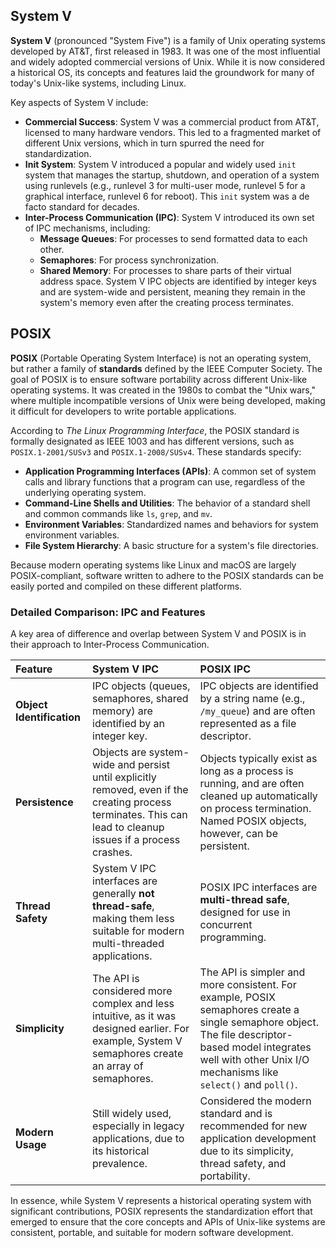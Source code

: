 ## System V

**System V** (pronounced "System Five") is a family of Unix operating systems developed by AT&T, first released in 1983. It was one of the most influential and widely adopted commercial versions of Unix. While it is now considered a historical OS, its concepts and features laid the groundwork for many of today's Unix-like systems, including Linux.

Key aspects of System V include:

* **Commercial Success**: System V was a commercial product from AT&T, licensed to many hardware vendors. This led to a fragmented market of different Unix versions, which in turn spurred the need for standardization.
* **Init System**: System V introduced a popular and widely used `init` system that manages the startup, shutdown, and operation of a system using runlevels (e.g., runlevel 3 for multi-user mode, runlevel 5 for a graphical interface, runlevel 6 for reboot). This `init` system was a de facto standard for decades.
* **Inter-Process Communication (IPC)**: System V introduced its own set of IPC mechanisms, including:
    * **Message Queues**: For processes to send formatted data to each other.
    * **Semaphores**: For process synchronization.
    * **Shared Memory**: For processes to share parts of their virtual address space.
    System V IPC objects are identified by integer keys and are system-wide and persistent, meaning they remain in the system's memory even after the creating process terminates.

## POSIX

**POSIX** (Portable Operating System Interface) is not an operating system, but rather a family of **standards** defined by the IEEE Computer Society. The goal of POSIX is to ensure software portability across different Unix-like operating systems. It was created in the 1980s to combat the "Unix wars," where multiple incompatible versions of Unix were being developed, making it difficult for developers to write portable applications.

According to *The Linux Programming Interface*, the POSIX standard is formally designated as IEEE 1003 and has different versions, such as `POSIX.1-2001/SUSv3` and `POSIX.1-2008/SUSv4`. These standards specify:

* **Application Programming Interfaces (APIs)**: A common set of system calls and library functions that a program can use, regardless of the underlying operating system.
* **Command-Line Shells and Utilities**: The behavior of a standard shell and common commands like `ls`, `grep`, and `mv`.
* **Environment Variables**: Standardized names and behaviors for system environment variables.
* **File System Hierarchy**: A basic structure for a system's file directories.

Because modern operating systems like Linux and macOS are largely POSIX-compliant, software written to adhere to the POSIX standards can be easily ported and compiled on these different platforms.

### Detailed Comparison: IPC and Features

A key area of difference and overlap between System V and POSIX is in their approach to Inter-Process Communication.

| Feature | System V IPC | POSIX IPC |
| :--- | :--- | :--- |
| **Object Identification** | IPC objects (queues, semaphores, shared memory) are identified by an integer key. | IPC objects are identified by a string name (e.g., `/my_queue`) and are often represented as a file descriptor. |
| **Persistence** | Objects are system-wide and persist until explicitly removed, even if the creating process terminates. This can lead to cleanup issues if a process crashes. | Objects typically exist as long as a process is running, and are often cleaned up automatically on process termination. Named POSIX objects, however, can be persistent. |
| **Thread Safety** | System V IPC interfaces are generally **not thread-safe**, making them less suitable for modern multi-threaded applications. | POSIX IPC interfaces are **multi-thread safe**, designed for use in concurrent programming. |
| **Simplicity** | The API is considered more complex and less intuitive, as it was designed earlier. For example, System V semaphores create an array of semaphores. | The API is simpler and more consistent. For example, POSIX semaphores create a single semaphore object. The file descriptor-based model integrates well with other Unix I/O mechanisms like `select()` and `poll()`. |
| **Modern Usage** | Still widely used, especially in legacy applications, due to its historical prevalence. | Considered the modern standard and is recommended for new application development due to its simplicity, thread safety, and portability. |

In essence, while System V represents a historical operating system with significant contributions, POSIX represents the standardization effort that emerged to ensure that the core concepts and APIs of Unix-like systems are consistent, portable, and suitable for modern software development.

